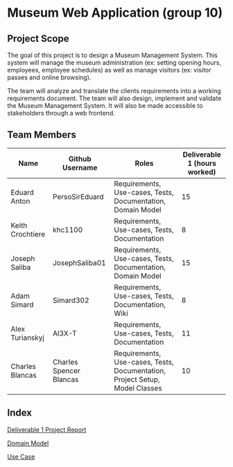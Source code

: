 # Museum Web Application (group 10)
## Project Scope
The goal of this project is to design a Museum Management System. This system will manage the museum administration (ex: setting opening hours, employees, employee schedules) as well as manage visitors (ex: visitor passes and online browsing).

The team will analyze and translate the clients requirements into a working requirements document. The team will also design, implement and validate the Museum Management System. It will also be made accessible to stakeholders through a web frontend.

## Team Members
| Name      | Github Username | Roles | Deliverable 1 (hours worked) |
| ----------- | ----------- | ----------- | ----------- |
| Eduard Anton      | PersoSirEduard       | Requirements, Use-cases, Tests, Documentation, Domain Model | 15 |
| Keith Crochtiere   | khc1100        | Requirements, Use-cases, Tests, Documentation | 8 |
| Joseph Saliba   | JosephSaliba01        | Requirements, Use-cases, Tests, Documentation, Domain Model | 15 |
| Adam Simard   | Simard302        | Requirements, Use-cases, Tests, Documentation, Wiki | 8 |
| Alex Turianskyj   | Al3X-T        | Requirements, Use-cases, Tests, Documentation | 11 |
| Charles Blancas   | Charles Spencer Blancas        | Requirements, Use-cases, Tests, Documentation, Project Setup, Model Classes | 10 |

## Index
[Deliverable 1 Project Report](https://github.com/McGill-ECSE321-Fall2022/project-group-10/wiki/Deliverable-1-Project-Report)

[Domain Model](https://github.com/McGill-ECSE321-Fall2022/project-group-10/wiki/UML-Domain-Model)

[Use Case](https://github.com/McGill-ECSE321-Fall2022/project-group-10/wiki/Use-Case-Diagram-and-Specifics)
